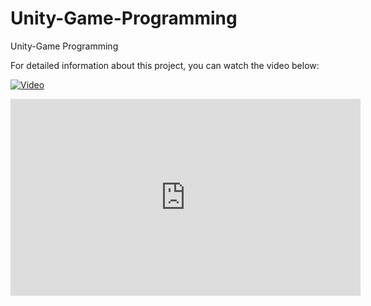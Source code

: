 # Unity-Game-Programming
Unity-Game Programming


For detailed information about this project, you can watch the video below:


[![Video](https://img.youtube.com/vi/Y__YyVCfqok/0.jpg)](https://www.youtube.com/watch?v=Y__YyVCfqok)


<iframe width="560" height="315" 
        src="https://www.youtube.com/embed/Y__YyVCfqok" 
        title="YouTube video player" 
        frameborder="0" 
        allow="accelerometer; autoplay; clipboard-write; encrypted-media; gyroscope; picture-in-picture" 
        allowfullscreen>
</iframe>


